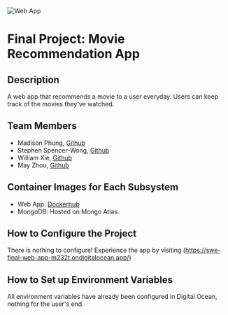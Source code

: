 ![Web App](https://github.com/software-students-fall2024/5-final-yippee/actions/workflows/web-app.yaml/badge.svg)

# Final Project: Movie Recommendation App

## Description

A web app that recommends a movie to a user everyday. Users can keep track of the movies they've watched.

## Team Members

- Madison Phung, [Github](https://github.com/mkphung29)
- Stephen Spencer-Wong, [Github](https://github.com/StephenS2021)
- William Xie, [Github](https://github.com/seeyeh)
- May Zhou, [Github](https://github.com/zz4206)

## Container Images for Each Subsystem

- Web App: [Dockerhub](https://hub.docker.com/r/teamyippee/web-app)
- MongoDB: Hosted on Mongo Atlas.

## How to Configure the Project

There is nothing to configure! Experience the app by visiting (https://swe-final-web-app-m232t.ondigitalocean.app/)

## How to Set up Environment Variables

All environment variables have already been configured in Digital Ocean, nothing for the user's end.
